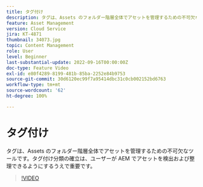 ```yaml
---
title: タグ付け
description: タグは、Assets のフォルダー階層全体でアセットを管理するための不可欠なツールです。タグ付け分類の確立は、ユーザーが AEM でアセットを検出および整理できるようにするうえで重要です。
feature: Asset Management
version: Cloud Service
jira: KT-4871
thumbnail: 34073.jpg
topic: Content Management
role: User
level: Beginner
last-substantial-update: 2022-09-16T00:00:00Z
doc-type: Feature Video
exl-id: e80f4289-8199-481b-85ba-2252e84b9753
source-git-commit: 30d6120ec99f7a95414dbc31c0cb002152bd6763
workflow-type: tm+mt
source-wordcount: '62'
ht-degree: 100%

---
```


# タグ付け

タグは、Assets のフォルダー階層全体でアセットを管理するための不可欠なツールです。タグ付け分類の確立は、ユーザーが AEM でアセットを検出および整理できるようにするうえで重要です。

>[!VIDEO](https://video.tv.adobe.com/v/34073?quality=12&learn=on)

